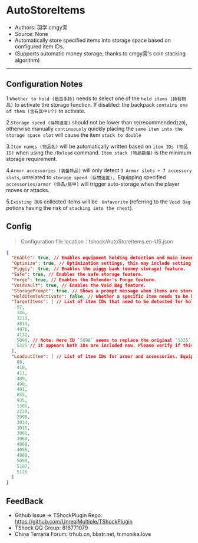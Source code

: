 # AutoStoreItems

- Authors: 羽学 cmgy雱
- Source: None
- Automatically store specified items into storage space based on configured item IDs.
- (Supports automatic money storage, thanks to cmgy雱’s coin stacking algorithm)

---
Configuration Notes
---
1.`Whether to hold (是否手持)` needs to select one of the `held items (持有物品)` to activate the storage function. If disabled: the backpack `contains one of them (含有其中1个)`  to activate.

2.`Storage speed (存物速度)` should not be lower than `60`(recommended`120`), otherwise manually `continuously` quickly placing the `same item into the storage space slot` will cause the item `stack to double`

3.`Item names (物品名)` will be automatically written based on `item IDs (物品ID)` when using the `/Reload` command. `Item stack (物品数量)` is the minimum storage requirement.

4.`Armor accessories (装备饰品)` will only detect `3 Armor slots + 7 accessory slots`, unrelated to `storage speed (存物速度)`，Equipping specified `accessories/armor (饰品/盔甲)` will trigger auto-storage when the player moves or attacks.

5.`Existing BUG` collected items will be ` Unfavorite` (referring to the `Void Bag` potions having the risk of `stacking into the chest`).


## Config
> Configuration file location：tshock/AutoStoreItems.en-US.json
```json
{
  "Enable": true, // Enables equipment holding detection and main inventory holding detection features.
  "Optimize": true, // Optimization settings, this may include setting the storage speed (Main Inventory) to the recommended value of 120, as well as money storage speed settings, etc.
  "Piggiy": true, // Enables the piggy bank (money storage) feature.
  "Safe": true, // Enables the safe storage feature.
  "Forge": true, // Enables the Defender's Forge feature.
  "VoidVault": true, // Enables the Void Bag feature.
  "StoragePrompt": true, // Shows a prompt message when items are stored.
  "HoldItemToActivate": false, // Whether a specific item needs to be held to activate the storage function; if disabled, having one of the specified items in the inventory will suffice to activate it.
  "TargetItems": [ // List of item IDs that need to be detected for holding. When the player holds these items, it can trigger the auto-storage function.
    87,
    346,
    3213,
    3813,
    4076,
    4131,
    5098, // Note: Here ID `5098` seems to replace the original `5325`, possibly an update or correction.
    5325 // It appears both IDs are included now. Please verify if this is intentional.
  ],
  "LoadoutItem": [ // List of item IDs for armor and accessories. Equipping these items will trigger auto-storage when the player moves or attacks.
    88,
    410,
    411,
    489,
    490,
    491,
    855,
    935,
    1301,
    2220,
    2998,
    3034,
    3035,
    3061,
    3068,
    4008,
    4056,
    4989,
    5098,
    5107,
    5126
  ]
}
```

## FeedBack
- Github Issue -> TShockPlugin Repo: https://github.com/UnrealMultiple/TShockPlugin
- TShock QQ Group: 816771079
- China Terraria Forum: trhub.cn, bbstr.net, tr.monika.love
